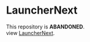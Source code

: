# LauncherNext  
This repository is **ABANDONED**.  
view [LauncherNext](https://github.com/ccjjfdyqlhy/LauncherNext).
